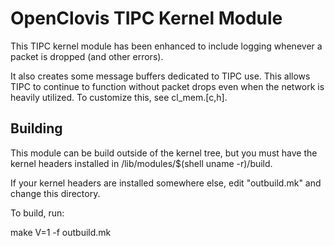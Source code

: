 # OpenClovis TIPC Kernel Module

This TIPC kernel module has been enhanced to include logging whenever a packet is dropped (and other errors).

It also creates some message buffers dedicated to TIPC use.  This allows TIPC to continue to function without packet drops even when the network is heavily utilized.  To customize this, see cl_mem.[c,h].

## Building

This module can be build outside of the kernel tree, but you must have the kernel headers installed in
/lib/modules/$(shell uname -r)/build.

If your kernel headers are installed somewhere else, edit "outbuild.mk" and change this directory.

To build, run:

make V=1 -f outbuild.mk
